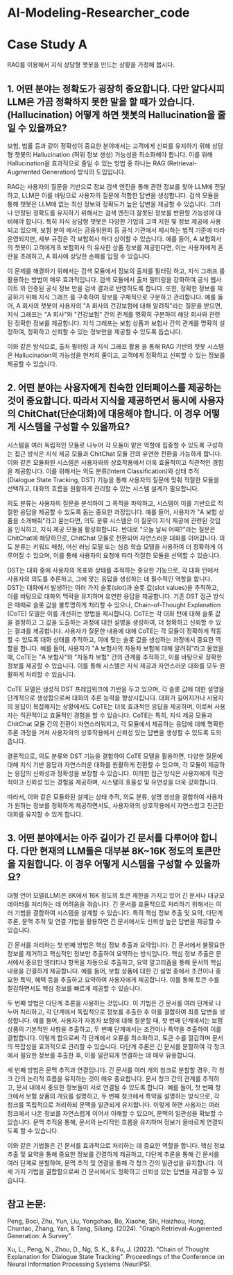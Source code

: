 # AI-Modeling-Researcher_code

# Case Study A
RAG를 이용해서 지식 상담형 챗봇을 만드는 상황을 가정해 봅시다. 

## 1. 어떤 분야는 정확도가 굉장히 중요합니다. 다만 알다시피 LLM은 가끔 정확하지 못한 말을 할 때가 있습니다. (Hallucination) 어떻게 하면 챗봇의 Hallucination을 줄일 수 있을까요? 

보험, 법률 등과 같이 정확성이 중요한 분야에서는 고객에게 신뢰를 유지하기 위해 상담형 챗봇의 Hallucination (허위 정보 생성) 가능성을 최소화해야 합니다. 이를 위해 Hallucination을 효과적으로 줄일 수 있는 방법 중 하나는  RAG (Retrieval-Augmented Generation)  방식의 도입입니다.

RAG는 사용자의 질문을 기반으로 정보 검색 엔진을 통해 관련 정보를 찾아 LLM에 전달하고, LLM은 이를 바탕으로 사용자의 질문에 적합한 답변을 생성합니다. 검색 모듈을 통해 챗봇은 LLM에 없는 최신 정보와 정확도가 높은 답변을 제공할 수 있습니다. 그러나 안정된 정확도를 유지하기 위해서는 검색 엔진이 잘못된 정보를 반환할 가능성에 대비해야 합니다. 특히 지식 상담형 챗봇은 다양한 기업의 고객 지원 및 정보 제공에 사용되고 있으며,  보험 분야 에서는 금융위원회 등 공식 기관에서 제시하는 법적 기준에 따라 운영되지만, 세부 규정은 각 보험회사 마다 상이할 수 있습니다. 예를 들어,  A 보험회사 의 챗봇이 고객에게  B 보험회사 의 유사한 상품 정보를 제공한다면, 이는 사용자에게 혼란을 초래하고, A 회사에 상당한 손해를 입힐 수 있습니다.

이 문제를 해결하기 위해서는  검색 모듈에서 정보의 출처를 필터링 하고,  지식 그래프 를 활용하는 방법이 매우 효과적입니다. 검색 모듈에서 출처 필터링을 강화하여  공식 웹사이트 와  인증된 공식 정보 만을 검색 결과로 반영하도록 합니다. 또한, 정확한 정보를 제공하기 위해  지식 그래프 를 구축하여 정보를 구체적으로 구분하고 관리합니다. 예를 들어, A 회사의 챗봇이 사용자의 "A 회사의 건강보험에 대해 알려줘"라는 질문을 받으면, 지식 그래프는 "A 회사"와 "건강보험" 간의 관계를 명확히 구분하여 해당 회사와 관련된 정확한 정보를 제공합니다. 지식 그래프는 보험 상품과 보험사 간의 관계를 명확히 설정하여, 정확하고 신뢰할 수 있는 정보만을 제공할 수 있도록 돕습니다.

이와 같은 방식으로,  출처 필터링 과  지식 그래프 활용 을 통해 RAG 기반의 챗봇 시스템은  Hallucination의 가능성을 현저히 줄이고, 고객에게 정확하고 신뢰할 수 있는 정보를 제공할 수 있습니다.
 
## 2. 어떤 분야는 사용자에게 친숙한 인터페이스를 제공하는 것이 중요합니다. 따라서 지식을 제공하면서 동시에 사용자의 ChitChat(단순대화)에 대응해야 합니다. 이 경우 어떻게 시스템을 구성할 수 있을까요? 

시스템을 여러 독립적인 모듈로 나누어 각 모듈이 맡은 역할에 집중할 수 있도록 구성하는 접근 방식은 지식 제공 모듈과 ChitChat 모듈 간의 유연한 전환을 가능하게 합니다. 이와 같은 모듈화된 시스템은 사용자와의 상호작용에서 더욱 효율적이고 직관적인 경험을 제공합니다. 이를 위해서는 의도 분류(Intent Classification)와 상태 추적(Dialogue State Tracking, DST) 기능을 통해 사용자의 질문에 맞춰 적절한 모듈을 선택하고, 대화의 흐름을 원활하게 관리할 수 있는 시스템 설계가 필요합니다. 

의도 분류는 사용자의 질문을 분석하여 그 목적을 파악하고, 시스템이 이를 기반으로 적절한 응답을 제공할 수 있도록 돕는 중요한 과정입니다. 예를 들어, 사용자가 "A 보험 상품을 소개해줘"라고 묻는다면, 의도 분류 시스템은 이 질문이 지식 제공에 관련된 것임을 인식하고, 지식 제공 모듈을 활성화합니다. 반대로 "오늘 날씨 어때?"라는 질문은 ChitChat에 해당하므로, ChitChat 모듈로 전환되어 자연스러운 대화를 이어갑니다. 의도 분류는 키워드 매칭, 머신 러닝 모델 또는 심층 학습 모델을 사용하여 더 정확하게 이루어질 수 있으며, 이를 통해 사용자의 요청에 따라 적절한 모듈을 선택할 수 있습니다.

DST는 대화 중에 사용자의 목표와 상태를 추적하는 중요한 기능으로, 각 대화 턴에서 사용자의 의도를 추론하고, 그에 맞는 응답을 생성하는 데 필수적인 역할을 합니다. DST는 대화에서 발생하는 여러 가지 슬롯(slot)과 슬롯 값(slot values)을 추적하고, 이를 바탕으로 대화의 맥락을 유지하며 유연한 응답을 제공합니다. 기존 DST 접근 방식은 때때로 슬롯 값을 불투명하게 처리할 수 있으나, Chain-of-Thought Explanation (CoTE) 모델은 이를 개선하는 방법을 제시합니다. CoTE는 각 대화 턴에 대해 슬롯 값을 결정하고 그 값을 도출하는 과정에 대한 설명을 생성하여, 더 정확하고 신뢰할 수 있는 결과를 제공합니다. 사용자가 질문한 내용에 대해 CoTE는 각 모듈이 정확하게 작동할 수 있도록 대화 상태를 추적하고, 이에 맞는 슬롯 값을 생성하는 과정에서 중요한 역할을 합니다. 예를 들어, 사용자가 "A 보험사의 자동차 보험에 대해 알려줘"라고 물었을 때, CoTE는 "A 보험사"와 "자동차 보험" 간의 관계를 추적하고, 이를 바탕으로 정확한 정보를 제공할 수 있습니다. 이를 통해 시스템은 지식 제공과 자연스러운 대화를 모두 원활하게 처리할 수 있습니다.

CoTE 모델은 생성적 DST 프레임워크에 기반을 두고 있으며, 각 슬롯 값에 대한 설명을 단계적으로 생성함으로써 대화의 추론 능력을 향상시킵니다. 대화가 길어지거나 사용자의 응답이 복잡해지는 상황에서도 CoTE는 더욱 효과적인 응답을 제공하며, 이로써 사용자는 직관적이고 효율적인 경험을 할 수 있습니다. CoTE는 특히, 지식 제공 모듈과 ChitChat 모듈 간의 전환이 자연스러워지고, 각 모듈에서 제공하는 응답에 대해 명확한 추론 과정을 거쳐 사용자와의 상호작용에서 신뢰성 있는 답변을 생성할 수 있도록 도와줍니다.

결론적으로, 의도 분류와 DST 기능을 결합하여 CoTE 모델을 활용하면, 다양한 질문에 대해 지식 기반 응답과 자연스러운 대화를 원활하게 전환할 수 있으며, 각 모듈이 제공하는 응답의 신뢰성과 정확성을 보장할 수 있습니다. 이러한 접근 방식은 사용자에게 직관적이고 신뢰성 있는 경험을 제공하며, 시스템의 효율성 및 유연성을 더욱 강화합니다.

따라서, 이와 같은 모듈화된 설계는 상태 추적, 의도 분류, 설명 생성을 결합하여 사용자가 원하는 정보를 정확하게 제공하면서도, 사용자와의 상호작용에서 자연스럽고 친근한 대화를 유지할 수 있게 합니다.

## 3. 어떤 분야에서는 아주 길이가 긴 문서를 다루어야 합니다. 다만 현재의 LLM들은 대부분 8K~16K 정도의 토큰만을 지원합니다. 이 경우 어떻게 시스템을 구성할 수 있을까요?

대형 언어 모델(LLM)은 8K에서 16K 정도의 토큰 제한을 가지고 있어 긴 문서나 대규모 데이터를 처리하는 데 어려움을 겪습니다. 긴 문서를 효율적으로 처리하기 위해서는 여러 기법을 결합하여 시스템을 설계할 수 있습니다. 특히 핵심 정보 추출 및 요약, 다단계 추론, 문맥 추적 및 연결 기법을 활용하면 긴 문서에서도 신뢰성 높은 답변을 제공할 수 있습니다. 

긴 문서를 처리하는 첫 번째 방법은 핵심 정보 추출과 요약입니다. 긴 문서에서 불필요한 정보를 제거하고 핵심적인 정보만 추출하여 요약하는 방식입니다. 핵심 정보 추출은 문서에서 중요한 엔터티나 항목을 자동으로 추출하고, 요약 알고리즘을 통해 문서의 핵심 내용을 간결하게 제공합니다. 예를 들어, 보험 상품에 대한 긴 설명 중에서 조건이나 중요한 특약, 혜택 등을 추출하고 요약하여 사용자에게 제공합니다. 이를 통해 토큰 수를 절감하면서도 핵심 정보를 빠르게 제공할 수 있습니다. 

두 번째 방법은 다단계 추론을 사용하는 것입니다. 이 기법은 긴 문서를 여러 단계로 나누어 처리하고, 각 단계에서 독립적으로 정보를 추출한 후 이를 결합하여 최종 답변을 생성합니다. 예를 들어, 사용자가 자동차 보험에 대해 질문할 때, 첫 번째 단계에서는 보험 상품의 기본적인 사항을 추출하고, 두 번째 단계에서는 조건이나 특약을 추출하여 이를 결합합니다. 이렇게 함으로써 각 단계에서 오류를 최소화하고, 토큰 수를 절감하며 문서의 복잡성을 효과적으로 관리할 수 있습니다. 다단계 추론은 긴 문서를 분할하여 각 청크에서 필요한 정보를 추출한 후, 이를 일관되게 연결하는 데 매우 유용합니다.

세 번째 방법은 문맥 추적과 연결입니다. 긴 문서를 여러 개의 청크로 분할할 경우, 각 청크 간의 논리적 흐름을 유지하는 것이 매우 중요합니다. 문서 청크 간의 관계를 추적하고, 문서 내에서 중요한 정보들이 서로 연결될 수 있도록 합니다. 예를 들어, 첫 번째 청크에서 보험 상품의 개요를 설명하고, 두 번째 청크에서 특약을 설명하는 방식으로, 각 청크를 독립적으로 처리하되 문맥을 일관되게 유지합니다. 이렇게 하면 사용자는 여러 청크에서 나온 정보를 자연스럽게 이어서 이해할 수 있으며, 문맥의 일관성을 확보할 수 있습니다. 문맥 추적을 통해, 문서의 논리적인 흐름을 유지하며 정보가 올바르게 연결되도록 할 수 있습니다.

이와 같은 기법들은 긴 문서를 효과적으로 처리하는 데 중요한 역할을 합니다. 핵심 정보 추출 및 요약을 통해 중요한 정보를 간결하게 제공하고, 다단계 추론을 통해 긴 문서를 여러 단계로 분할하여, 문맥 추적 및 연결을 통해 각 청크 간의 일관성을 유지합니다. 이 세 가지 기법을 결합함으로써 긴 문서에서도 정확하고 신뢰성 있는 답변을 제공할 수 있습니다. 


## 참고 논문:

Peng, Boci, Zhu, Yun, Liu, Yongchao, Bo, Xiaohe, Shi, Haizhou, Hong, Chuntao, Zhang, Yan, & Tang, Siliang. (2024). "Graph Retrieval-Augmented Generation: A Survey".

Xu, L., Peng, N., Zhou, D., Ng, S. K., & Fu, J. (2022). "Chain of Thought Explanation for Dialogue State Tracking". Proceedings of the Conference on Neural Information Processing Systems (NeurIPS).
